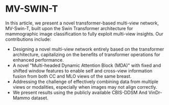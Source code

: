 # MV-SWIN-T

In this article, we present a novel transformer-based multi-view network, MV-Swin-T, built upon the Swin Transformer architecture for mammographic image classification to fully exploit multi-view insights.
Our contributions include:

- Designing a novel multi-view network entirely based on the transformer architecture, capitalizing on the benefits of transformer operations for enhanced performance.
- A novel "Multi-headed Dynamic Attention Block (MDA)" with fixed and shifted window features to enable self and cross-view information fusion from both CC  and MLO views of the same breast.
- Addressing the challenge of effectively combining data from multiple views or modalities, especially when images may not align correctly.
- We present results using the publicly available CBIS-DDSM And VinDr-Mammo dataset.
